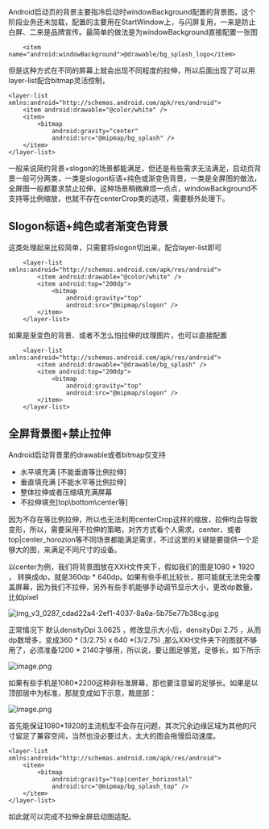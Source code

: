 
Android启动页的背景主要指冷启动时windowBackground配置的背景图，这个阶段业务还未加载，配置的主要用在StartWindow上，与闪屏复用，一来是防止白屏、二来是品牌宣传。最简单的做法是为windowBackground直接配置一张图

        <item name="android:windowBackground">@drawable/bg_splash_logo</item>

但是这种方式在不同的屏幕上就会出现不同程度的拉伸，所以后面出现了可以用layer-list配合bitmap灵活控制，

	<layer-list xmlns:android="http://schemas.android.com/apk/res/android">
	    <item android:drawable="@color/white" />
	    <item>
	        <bitmap
	            android:gravity="center"
	            android:src="@mipmap/bg_splash" />
	    </item>
	</layer-list>

一般来说简约背景+slogon的场景都能满足，但还是有些需求无法满足，启动页背景一般可分两类，一类是slogon标语+纯色或渐变色背景，一类是全屏图的做法，全屏图一般都要求禁止拉伸，这种场景稍微麻烦一点点，windowBackground不支持等比例缩放，也就不存在centerCrop类的选项，需要额外处理下。

##  Slogon标语+纯色或者渐变色背景

这类处理起来比较简单，只需要将slogon切出来，配合layer-list即可

		<layer-list xmlns:android="http://schemas.android.com/apk/res/android">
		    <item android:drawable="@color/white" />
		    <item android:top="200dp">
		        <bitmap
		            android:gravity="top"
		            android:src="@mipmap/slogon" />
		    </item>
		</layer-list>
		
如果是渐变色的背景、或者不怎么怕拉伸的纹理图片，也可以直接配置

		<layer-list xmlns:android="http://schemas.android.com/apk/res/android">
		    <item android:drawable="@drawable/bg_splash" />
		    <item android:top="200dp">
		        <bitmap
		            android:gravity="top"
		            android:src="@mipmap/slogon" />
		    </item>
		</layer-list>
		
		
##  全屏背景图+禁止拉伸

Android启动背景里的drawable或者bitmap仅支持

* 水平填充满 [不能垂直等比例拉伸]
* 垂直填充满 [不能水平等比例拉伸]
* 整体拉伸或者压缩填充满屏幕
* 不拉伸填充[top\bottom\center等]

因为不存在等比例拉伸，所以也无法利用centerCrop这样的缩放，拉伸均会导致变形，所以，需要采用不拉伸的策略，对齐方式看个人需求，center、或者top|center_horozion等不同场景都能满足需求，不过这里的关键是要提供一个足够大的图，来满足不同尺寸的设备。

以center为例，我们将背景图放在XXH文件夹下，假如我们的图是1080 * 1920 ， 转换成dp，就是360dp * 640dp。如果有些手机比较长，那可能就无法完全覆盖屏幕，因为我们不拉伸，另外有些手机能够手动调节显示大小，更改dp数量，比如pixel

![img_v3_0287_cdad22a4-2ef1-4037-8a6a-5b75e77b38cg.jpg](https://p1-juejin.byteimg.com/tos-cn-i-k3u1fbpfcp/e88cd0029c244cec91875569d68b4c77~tplv-k3u1fbpfcp-jj-mark:0:0:0:0:q75.image#?w=1080&h=2280&s=117196&e=jpg&b=f2eff3)

正常情况下 默认densityDpi 3.0625 ，修改显示大小后，densityDpi 2.75 ，从而dp数增多，变成360 * (3/2.75)  x  640 *(3/2.75) ,那么XXH文件夹下的图就不够用了，必须准备1200 * 2140才够用，所以说，要让图足够宽，足够长，如下所示

![image.png](https://p3-juejin.byteimg.com/tos-cn-i-k3u1fbpfcp/221417c71e554550abda154f07b512fe~tplv-k3u1fbpfcp-jj-mark:0:0:0:0:q75.image#?w=558&h=970&s=44107&e=png&b=bfffff)

如果有些手机是1080*2200这种非标准屏幕，那也要注意留的足够长。如果是以顶部居中为标准，那就变成如下示意，裁底部：

![image.png](https://p3-juejin.byteimg.com/tos-cn-i-k3u1fbpfcp/7aea59f1995f4d1d9d56967e0082fff6~tplv-k3u1fbpfcp-jj-mark:0:0:0:0:q75.image#?w=558&h=970&s=39455&e=png&b=bfffff)

首先能保证1080*1920的主流机型不会存在问题，其次冗余边缘区域为其他的尺寸留足了兼容空间，当然也没必要过大，太大的图会拖慢启动速度。

	<layer-list xmlns:android="http://schemas.android.com/apk/res/android">
	    <item>
	        <bitmap
	            android:gravity="top|center_horizontal"
	            android:src="@mipmap/bg_splash_top" />
	    </item>
	</layer-list>
	
如此就可以完成不拉伸全屏启动图适配。		